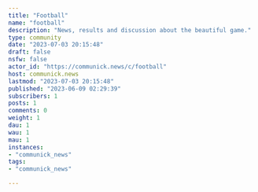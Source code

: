 ```yaml
---
title: "Football" 
name: "football"
description: "News, results and discussion about the beautiful game."
type: community
date: "2023-07-03 20:15:48"
draft: false
nsfw: false
actor_id: "https://communick.news/c/football"
host: communick.news
lastmod: "2023-07-03 20:15:48"
published: "2023-06-09 02:29:39"
subscribers: 1
posts: 1
comments: 0
weight: 1
dau: 1
wau: 1
mau: 1
instances:
- "communick_news"
tags: 
- "communick_news"

---
```

